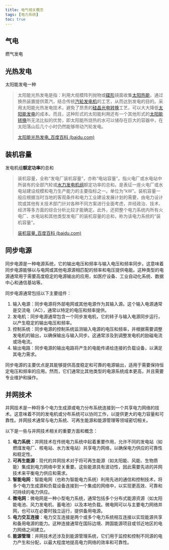 ```yaml
---
title: 电气相关概念
tags: [电力系统]
toc: true
---
```


## 气电

燃气发电

## 光热发电

太阳能发电一种

> 太阳能光热发电是指：利用大规模阵列抛物或[碟形](https://baike.baidu.com/item/碟形/6187194?fromModule=lemma_inlink)镜面收集[太阳热能](https://baike.baidu.com/item/太阳热能/2186618?fromModule=lemma_inlink)，通过换热装置提供蒸汽，结合传统[汽轮发电机](https://baike.baidu.com/item/汽轮发电机/10962121?fromModule=lemma_inlink)的工艺，从而达到发电的目的。采用太阳能光热发电技术，避免了昂贵的[硅晶](https://baike.baidu.com/item/硅晶/1568837?fromModule=lemma_inlink)[光电转换](https://baike.baidu.com/item/光电转换/10525141?fromModule=lemma_inlink)工艺，可以大大降低[太阳能发电](https://baike.baidu.com/item/太阳能发电/6486025?fromModule=lemma_inlink)的成本。而且，这种形式的太阳能利用还有一个其他形式的[太阳能转换](https://baike.baidu.com/item/太阳能转换/5193491?fromModule=lemma_inlink)所无法比拟的优势，即太阳能所烧热的水可以储存在巨大的容器中，在太阳落山后几个小时仍然能够带动汽轮发电。
>
> [太阳能光热发电_百度百科 (baidu.com)](https://baike.baidu.com/item/太阳能光热发电?fromtitle=光热发电&fromid=1725838&fromModule=lemma_search-box)

## 装机容量

发电机组**额定功率**的总和

> 装机容量，全称“发电厂装机容量”，亦称“电站容量”。指火电厂或水电站中所装有的全部汽轮或[水力发电机组](https://baike.baidu.com/item/水力发电机组/1344338?fromModule=lemma_inlink)额定功率的总和。是表征一座火电厂或水电站建设规模和电力生产能力的主要指标之一。单位为“kW”。装机容量一般应根据当时当地的客观条件和电力工业建设发展计划的需要，由电力设计院或其他有关技术部门针对各种不同方案进行全面考虑，并经政治、技术、经济等多方面的综合分析比较才能确定。此外，还把整个电力系统内所有火电厂、水电站和其他类型发电厂的装机容量的总和，称为该电力系统的“装机容量”。
>
> [装机容量_百度百科 (baidu.com)](https://baike.baidu.com/item/装机容量/10782194)

## 同步电源

同步电源是一种电源系统，它的输出电压和频率与输入电压和频率同步。这意味着同步电源能够以与电网或其他电源源相匹配的频率和电压提供电能。这种类型的电源通常用于需要高度稳定的电源输出的应用，如医疗设备、工业自动化系统、数据中心和通信基站等。

同步电源通常包括以下主要组件：

1. 输入电源：同步电源将外部电网或其他电源作为其输入源。这个输入电源通常是交流电（AC），通常以特定的电压和频率提供。
2. 发电机：同步电源通常包含一个同步发电机，它的转子与输入电源同步运行，以产生稳定的输出电压和频率。
3. 控制系统：同步电源的控制系统监测输入电源的电压和频率，并根据需要调整发电机的输出，以确保输出与输入同步。这通常涉及到调整发电机的励磁电流或场电流。
4. 输出电路：同步电源的输出电路将产生的电能传递给连接的负载设备，以满足其电力需求。

同步电源的主要优点是其能够提供高度稳定和可靠的电源输出，适用于需要保持恒定电压和频率的应用。然而，它们通常比其他类型的电源系统成本更高，并且需要专业维护和操作。

## 并网技术

并网技术是一种将多个电力生成源或电力分布系统连接到一个共享电力网络的技术。这意味着不同的发电机或分布系统可以协同工作，以提供更大的电力容量和可靠性。并网技术通常与电力系统、可再生能源和能源管理等领域密切相关。

以下是一些与并网技术相关的重要方面和概念：

1. **电力系统**：并网技术在传统电力系统中起着重要作用，允许不同的发电站（如燃煤发电厂、核电站、水力发电站）共享电力网络，以确保电力供应的可靠性和稳定性。
2. **可再生能源**：现代的并网技术对于将可再生能源（如太阳能、风能、生物质能）集成到电力网络中至关重要。这些能源具有波动性，因此需要先进的并网技术来平衡电力供应和需求。
3. **智能电网**：智能电网（也称为智能电力系统）利用先进的通信和控制技术，将多个电力生成源和负载设备连接到一个集成的网络中，以实现更高效、可靠和可持续的电力供应。
4. **微电网**：微电网是一种小型电力系统，通常包括多个分布式能源资源（如太阳能电池、风力发电机、蓄电池）以及本地负载。微电网可以与主要电力网络并网，也可以在必要时独立运行，提供备用电源。
5. **电力交互连接**：电力交互连接是两个或多个电力系统相互连接以实现能源共享和备用电源的能力。这种连接通常在国际边境、跨国能源项目或邻近地区的电力网络之间建立。
6. **能源管理**：并网技术还涉及到能源管理系统，它们用于监控和控制不同源的电力产生和分配，以最大程度地提高电力网络的效率和可靠性。

